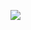  ![](https://komarev.com/ghpvc/?username=20waystokillsomeone&color=cc9f5b&label=lol&style=plastic&abbreviated=true)
